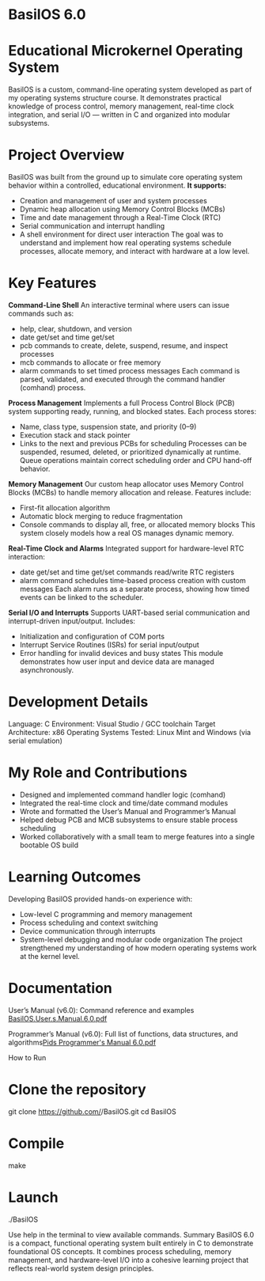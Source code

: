 # BasilOS 6.0
# Educational Microkernel Operating System
BasilOS is a custom, command-line operating system developed as part of my operating systems structure course. 
It demonstrates practical knowledge of process control, memory management, real-time clock integration, and serial I/O — written in C and organized into modular subsystems.
# Project Overview
BasilOS was built from the ground up to simulate core operating system behavior within a controlled, educational environment.
**It supports:**
- Creation and management of user and system processes
- Dynamic heap allocation using Memory Control Blocks (MCBs)
- Time and date management through a Real-Time Clock (RTC)
- Serial communication and interrupt handling
- A shell environment for direct user interaction
The goal was to understand and implement how real operating systems schedule processes, allocate memory, and interact with hardware at a low level.

# Key Features 
**Command-Line Shell**
An interactive terminal where users can issue commands such as:
- help, clear, shutdown, and version
- date get/set and time get/set
- pcb commands to create, delete, suspend, resume, and inspect processes
- mcb commands to allocate or free memory
- alarm commands to set timed process messages
Each command is parsed, validated, and executed through the command handler (comhand) process.

**Process Management**
Implements a full Process Control Block (PCB) system supporting ready, running, and blocked states.
Each process stores:
- Name, class type, suspension state, and priority (0–9)
- Execution stack and stack pointer
- Links to the next and previous PCBs for scheduling
Processes can be suspended, resumed, deleted, or prioritized dynamically at runtime.
Queue operations maintain correct scheduling order and CPU hand-off behavior.

**Memory Management**
Our custom heap allocator uses Memory Control Blocks (MCBs) to handle memory allocation and release.
Features include:
- First-fit allocation algorithm
- Automatic block merging to reduce fragmentation
- Console commands to display all, free, or allocated memory blocks
This system closely models how a real OS manages dynamic memory.

**Real-Time Clock and Alarms**
Integrated support for hardware-level RTC interaction:
- date get/set and time get/set commands read/write RTC registers
- alarm command schedules time-based process creation with custom messages
Each alarm runs as a separate process, showing how timed events can be linked to the scheduler.

**Serial I/O and Interrupts**
Supports UART-based serial communication and interrupt-driven input/output.
 Includes:
- Initialization and configuration of COM ports
- Interrupt Service Routines (ISRs) for serial input/output
- Error handling for invalid devices and busy states
This module demonstrates how user input and device data are managed asynchronously.

# Development Details
Language: C
Environment: Visual Studio / GCC toolchain
Target Architecture: x86
Operating Systems Tested: Linux Mint and Windows (via serial emulation)


# My Role and Contributions
- Designed and implemented command handler logic (comhand)
- Integrated the real-time clock and time/date command modules
- Wrote and formatted the User’s Manual and Programmer’s Manual
- Helped debug PCB and MCB subsystems to ensure stable process scheduling
- Worked collaboratively with a small team to merge features into a single bootable OS build


# Learning Outcomes
Developing BasilOS provided hands-on experience with:
- Low-level C programming and memory management
- Process scheduling and context switching
- Device communication through interrupts
- System-level debugging and modular code organization
The project strengthened my understanding of how modern operating systems work at the kernel level.

# Documentation 
User’s Manual (v6.0): Command reference and examples [BasilOS.User.s.Manual.6.0.pdf](https://github.com/user-attachments/files/23030914/BasilOS.User.s.Manual.6.0.pdf)


Programmer’s Manual (v6.0): Full list of functions, data structures, and algorithms[Pids Programmer's Manual 6.0.pdf](https://github.com/user-attachments/files/23030918/Pids.Programmer.s.Manual.6.0.pdf)



How to Run
# Clone the repository
git clone https://github.com/<your-username>/BasilOS.git
cd BasilOS

# Compile
make

# Launch
./BasilOS

Use help in the terminal to view available commands.
Summary
BasilOS 6.0 is a compact, functional operating system built entirely in C to demonstrate foundational OS concepts.
It combines process scheduling, memory management, and hardware-level I/O into a cohesive learning project that reflects real-world system design principles.
